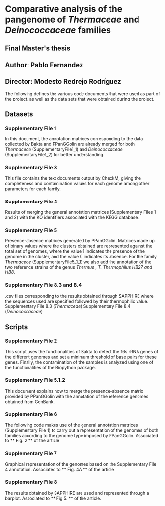 # Comparative analysis of the pangenome of _Thermaceae_ and _Deinococcaceae_ families

## Final Master's thesis

## Author: Pablo Fernandez
## Director: Modesto Redrejo Rodríguez

The following defines the various code documents that were used as part of the project, as well as the data sets that were obtained during the project.

## Datasets

### Supplementary File 1
In this document, the annotation matrices corresponding to the data collected by Bakta and PPanGGolin are already merged for both _Thermaceae_ (SupplementaryFile1_1) and _Deinococcaceae_ (SupplementaryFile1_2) for better understanding.

### Supplementary File 3
This file contains the text documents output by CheckM, giving the completeness and contamination values for each genome among other parameters for each family.

### Supplementary File 4
Results of merging the general annotation matrices (Supplementary Files 1 and 2) with the KO identifiers associated with the KEGG database.

### Supplementary File 5
Presence-absence matrices generated by PPanGGolin. Matrices made up of binary values where the clusters obtained are represented against the total set of genomes, where the value 1 indicates the presence of the genome in the cluster, and the value 0 indicates its absence. For the family _Thermaceae_ (SupplementaryFile5_1_1) we also add the annotation of the two reference strains of the genus _Thermus_ , _T. Thermophilus HB27 and HB8_.

### Supplementary File 8.3 and 8.4
.csv files corresponding to the results obtained through SAPPHIRE where the sequences used are specified followed by their thermophilic value. Supplementary File 8.3 (_Thermaceae_) Supplementary File 8.4 (_Deinococcaceae_)


## Scripts

### Supplementary File 2
This script uses the functionalities of Bakta to detect the 16s rRNA genes of the different genomes and set a minimum threshold of base pairs for these genes. Finally, the contamination of the samples is analyzed using one of the functionalities of the Biopython package.

### Supplementary File 5.1.2
This document explains how to merge the presence-absence matrix provided by PPanGGolin with the annotation of the reference genomes obtained from GenBank.

### Supplementary File 6
The following code makes use of the general annotation matrices (Supplementary File 1) to carry out a representation of the genomes of both families according to the genome type imposed by PPanGGolin. Associated to ** Fig. 2 ** of the article

### Supplementary File 7
Graphical representation of the genomes based on the Supplementary File 4 annotation. Associated to ** Fig. 4A ** of the article

### Supplementary File 8
The results obtained by SAPPHIRE are used and represented through a barplot. Associated to ** Fig 5. ** of the article.